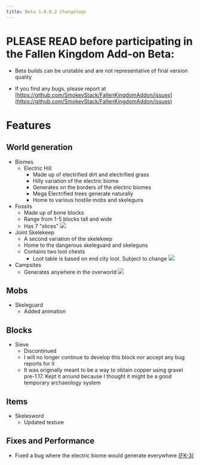 ```yaml
---
title: Beta 1.0.0.2 Changelogs
---
```


# PLEASE READ before participating in the Fallen Kingdom Add-on Beta: 

- Beta builds can be unstable and are not representative of final version quality

- If you find any bugs, please report at [https://github.com/SmokeyStack/FallenKingdomAddon/issues](https://github.com/SmokeyStack/FallenKingdomAddon/issues)

# Features
## World generation
- Biomes
    - Electric Hill
        - Made up of electrified dirt and electrified grass
        - Hilly variation of the electric biome
        - Generates on the borders of the electric biomes
        - Mega Electrified trees generate naturally
        - Home to various hostile mobs and skeleguns
- Fossils
    - Made up of bone blocks
    - Range from 1-5 blocks tall and wide
    - Has 7 "slices"
![](/fallen-kingdom-wiki/images/changelogs/fossil.png)
- Joint Skelekeep
    - A second variation of the skelekeep
    - Home to the dangerous skeleguard and skeleguns
    - Contains two loot chests
        - Loot table is based on end city loot. Subject to change
![](/fallen-kingdom-wiki/images/changelogs/joint_skelekeep.png)
- Campsites
    - Generates anywhere in the overworld
![](/fallen-kingdom-wiki/images/changelogs/campsite.png)
## Mobs
- Skeleguard
    - Added animation
## Blocks
- Sieve
    - Discontinued
    - I will no longer continue to develop this block nor accept any bug reports for it
    - It was originally meant to be a way to obtain copper using gravel pre-1.17. Kept it around because I thought it might be a good temporary archaeology system
## Items
- Skelesword
    - Updated texture
## Fixes and Performance
- Fixed a bug where the electric biome would generate everywhere [(FK-3)](https://github.com/SmokeyStack/FallenKingdomAddon/issues/3)